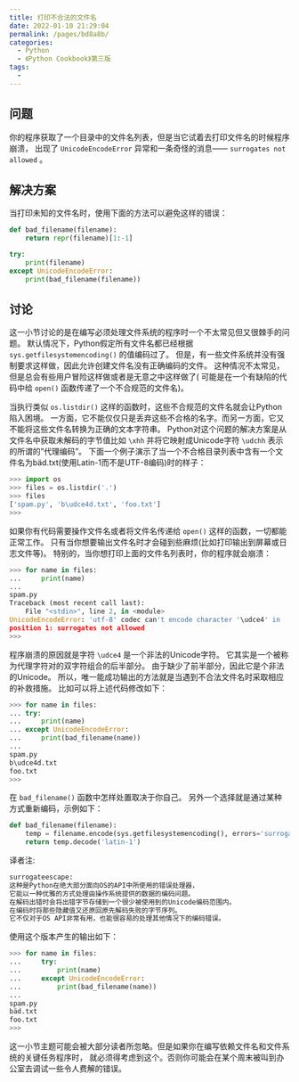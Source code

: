 ```yaml
---
title: 打印不合法的文件名
date: 2022-01-10 21:29:04
permalink: /pages/bd8a8b/
categories:
  - Python
  - 《Python Cookbook》第三版
tags:
  - 
---
```


## 问题

你的程序获取了一个目录中的文件名列表，但是当它试着去打印文件名的时候程序崩溃， 出现了 `UnicodeEncodeError` 异常和一条奇怪的消息—— `surrogates not allowed` 。

## 解决方案

当打印未知的文件名时，使用下面的方法可以避免这样的错误：

```python
def bad_filename(filename):
    return repr(filename)[1:-1]

try:
    print(filename)
except UnicodeEncodeError:
    print(bad_filename(filename))
```

## 讨论

这一小节讨论的是在编写必须处理文件系统的程序时一个不太常见但又很棘手的问题。 默认情况下，Python假定所有文件名都已经根据 `sys.getfilesystemencoding()` 的值编码过了。 但是，有一些文件系统并没有强制要求这样做，因此允许创建文件名没有正确编码的文件。 这种情况不太常见，但是总会有些用户冒险这样做或者是无意之中这样做了( 可能是在一个有缺陷的代码中给 `open()` 函数传递了一个不合规范的文件名)。

当执行类似 `os.listdir()` 这样的函数时，这些不合规范的文件名就会让Python陷入困境。 一方面，它不能仅仅只是丢弃这些不合格的名字。而另一方面，它又不能将这些文件名转换为正确的文本字符串。 Python对这个问题的解决方案是从文件名中获取未解码的字节值比如 `\xhh` 并将它映射成Unicode字符 `\udchh` 表示的所谓的”代理编码”。 下面一个例子演示了当一个不合格目录列表中含有一个文件名为bäd.txt(使用Latin-1而不是UTF-8编码)时的样子：

```python
>>> import os
>>> files = os.listdir('.')
>>> files
['spam.py', 'b\udce4d.txt', 'foo.txt']
>>>
```

如果你有代码需要操作文件名或者将文件名传递给 `open()` 这样的函数，一切都能正常工作。 只有当你想要输出文件名时才会碰到些麻烦(比如打印输出到屏幕或日志文件等)。 特别的，当你想打印上面的文件名列表时，你的程序就会崩溃：

```python
>>> for name in files:
...     print(name)
...
spam.py
Traceback (most recent call last):
    File "<stdin>", line 2, in <module>
UnicodeEncodeError: 'utf-8' codec can't encode character '\udce4' in
position 1: surrogates not allowed
>>>
```

程序崩溃的原因就是字符 `\udce4` 是一个非法的Unicode字符。 它其实是一个被称为代理字符对的双字符组合的后半部分。 由于缺少了前半部分，因此它是个非法的Unicode。 所以，唯一能成功输出的方法就是当遇到不合法文件名时采取相应的补救措施。 比如可以将上述代码修改如下：

```python
>>> for name in files:
... try:
...     print(name)
... except UnicodeEncodeError:
...     print(bad_filename(name))
...
spam.py
b\udce4d.txt
foo.txt
>>>
```

在 `bad_filename()` 函数中怎样处置取决于你自己。 另外一个选择就是通过某种方式重新编码，示例如下：

```python
def bad_filename(filename):
    temp = filename.encode(sys.getfilesystemencoding(), errors='surrogateescape')
    return temp.decode('latin-1')
```

译者注:

```python
surrogateescape:
这种是Python在绝大部分面向OS的API中所使用的错误处理器，
它能以一种优雅的方式处理由操作系统提供的数据的编码问题。
在解码出错时会将出错字节存储到一个很少被使用到的Unicode编码范围内。
在编码时将那些隐藏值又还原回原先解码失败的字节序列。
它不仅对于OS API非常有用，也能很容易的处理其他情况下的编码错误。
```

使用这个版本产生的输出如下：

```python
>>> for name in files:
...     try:
...         print(name)
...     except UnicodeEncodeError:
...         print(bad_filename(name))
...
spam.py
bäd.txt
foo.txt
>>>
```

这一小节主题可能会被大部分读者所忽略。但是如果你在编写依赖文件名和文件系统的关键任务程序时， 就必须得考虑到这个。否则你可能会在某个周末被叫到办公室去调试一些令人费解的错误。
